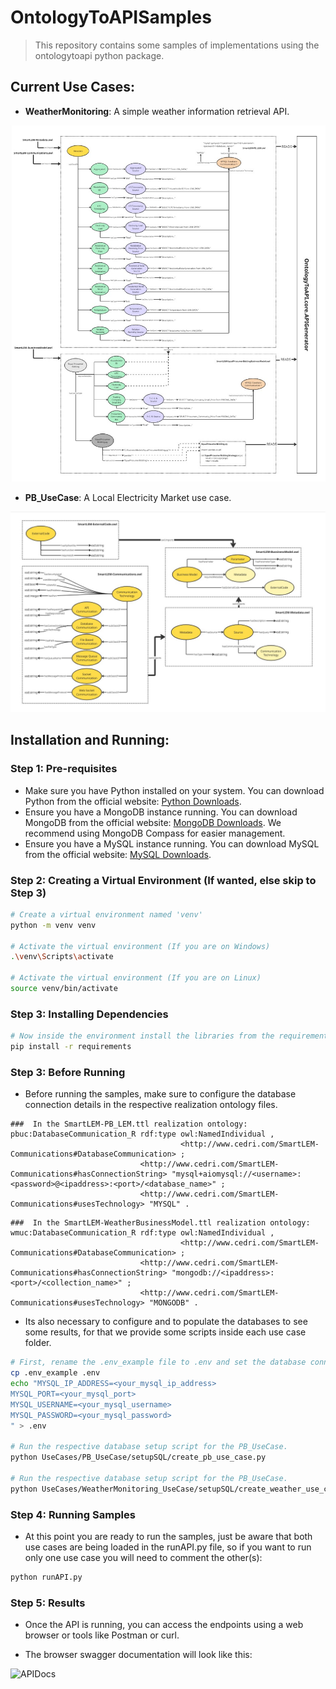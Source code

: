 # OntologyToAPISamples

> This repository contains some samples of implementations using the ontologytoapi python package.

## Current Use Cases:

- **WeatherMonitoring**: A simple weather information retrieval API.

<img src="https://github.com/JCGCosta/OntologyToAPISamples/blob/main/UseCases/PB_UseCase/RealizationOntologies/PB_UseCaseOntologyDiagram.jpg?raw=true" alt="WeatherMonitoring" title="Abstract Ontology Classes.">

- **PB_UseCase**: A Local Electricity Market use case.

<img src="https://github.com/JCGCosta/OntologyToAPISamples/blob/main/UseCases/WeatherMonitoring_UseCase/RealizationOntologies/WeatherMonitoringOntologyDiagram.jpg?raw=true" alt="PB_UseCase" title="Abstract Ontology Classes.">

## Installation and Running:

### Step 1: Pre-requisites

- Make sure you have Python installed on your system. You can download Python from the official website: [Python Downloads](https://www.python.org/downloads/).
- Ensure you have a MongoDB instance running. You can download MongoDB from the official website: [MongoDB Downloads](https://www.mongodb.com/try/download/community). We recommend using MongoDB Compass for easier management.
- Ensure you have a MySQL instance running. You can download MySQL from the official website: [MySQL Downloads](https://dev.mysql.com/downloads/mysql/).

### Step 2: Creating a Virtual Environment (If wanted, else skip to Step 3)

```bash
# Create a virtual environment named 'venv'
python -m venv venv

# Activate the virtual environment (If you are on Windows)
.\venv\Scripts\activate

# Activate the virtual environment (If you are on Linux)
source venv/bin/activate
```

### Step 3: Installing Dependencies

```bash
# Now inside the environment install the libraries from the requirements.txt
pip install -r requirements
```

### Step 3: Before Running

- Before running the samples, make sure to configure the database connection details in the respective realization ontology files.

```turtle
###  In the SmartLEM-PB_LEM.ttl realization ontology:
pbuc:DatabaseCommunication_R rdf:type owl:NamedIndividual ,
                                      <http://www.cedri.com/SmartLEM-Communications#DatabaseCommunication> ;
                             <http://www.cedri.com/SmartLEM-Communications#hasConnectionString> "mysql+aiomysql://<username>:<password>@<ipaddress>:<port>/<database_name>" ;
                             <http://www.cedri.com/SmartLEM-Communications#usesTechnology> "MYSQL" .
```

```turtle
###  In the SmartLEM-WeatherBusinessModel.ttl realization ontology:
wmuc:DatabaseCommunication_R rdf:type owl:NamedIndividual ,
                                      <http://www.cedri.com/SmartLEM-Communications#DatabaseCommunication> ;
                             <http://www.cedri.com/SmartLEM-Communications#hasConnectionString> "mongodb://<ipaddress>:<port>/<collection_name>" ;
                             <http://www.cedri.com/SmartLEM-Communications#usesTechnology> "MONGODB" .
```

- Its also necessary to configure and to populate the databases to see some results, for that we provide some scripts inside each use case folder.

```bash
# First, rename the .env_example file to .env and set the database connection details.
cp .env_example .env
echo "MYSQL_IP_ADDRESS=<your_mysql_ip_address>
MYSQL_PORT=<your_mysql_port>
MYSQL_USERNAME=<your_mysql_username>
MYSQL_PASSWORD=<your_mysql_password>
" > .env

# Run the respective database setup script for the PB_UseCase.
python UseCases/PB_UseCase/setupSQL/create_pb_use_case.py

# Run the respective database setup script for the PB_UseCase.
python UseCases/WeatherMonitoring_UseCase/setupSQL/create_weather_use_case.py
```

### Step 4: Running Samples

- At this point you are ready to run the samples, just be aware that both use cases are being loaded in the runAPI.py file, so if you want to run only one use case you will need to comment the other(s):

```bash
python runAPI.py
```

### Step 5: Results

- Once the API is running, you can access the endpoints using a web browser or tools like Postman or curl.

- The browser swagger documentation will look like this:

<img src="https://github.com/JCGCosta/OntologyToAPISamples/blob/main/UseCases/APIDocs.jpg?raw=true" alt="APIDocs" title="Abstract Ontology Classes.">
